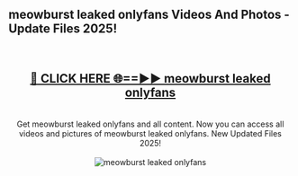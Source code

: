 <h2>meowburst leaked onlyfans Videos And Photos - Update Files 2025!</h2>
<br>
<div align="center">
<h2><a href="https://top-ai-tools.click/QrbHav" rel="nofollow">🔴 CLICK HERE 🌐==►► meowburst leaked onlyfans</a></h2>
<br>
Get meowburst leaked onlyfans and all content. Now you can access all videos and pictures of meowburst leaked onlyfans. New Updated Files 2025!
<br>
<br>
<a href="https://top-ai-tools.click/QrbHav" rel="nofollow" data-target="animated-image.originalLink"><img src="https://i.ibb.co.com/WyWwxjT/player-gif2.gif" alt="meowburst leaked onlyfans" style="max-width: 100%; display: inline-block;" data-target="animated-image.originalImage"></a>
</div>
<br>